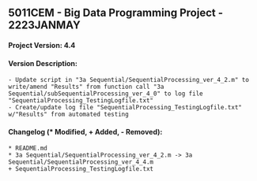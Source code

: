 <h2>
  5011CEM - Big Data Programming Project - 2223JANMAY
</h2>
<h4>Project Version: 4.4</h4>
<h4>Version Description: </h4>

```
- Update script in "3a Sequential/SequentialProcessing_ver_4_2.m" to write/amend "Results" from function call "3a Sequential/subSequentialProcessing_ver_4_0" to log file "SequentialProcessing_TestingLogfile.txt"
- Create/update log file "SequentialProcessing_TestingLogfile.txt" w/"Results" from automated testing
```
<h4>Changelog (* Modified, + Added, - Removed): </h4>

```
* README.md
* 3a Sequential/SequentialProcessing_ver_4_2.m -> 3a Sequential/SequentialProcessing_ver_4_4.m
+ SequentialProcessing_TestingLogfile.txt
```